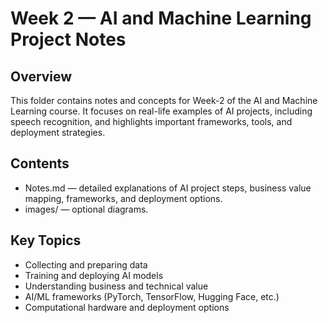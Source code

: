 # Week 2 — AI and Machine Learning Project Notes

## Overview
This folder contains notes and concepts for Week-2 of the AI and Machine Learning course. It focuses on real-life examples of AI projects, including speech recognition, and highlights important frameworks, tools, and deployment strategies.

## Contents
- Notes.md — detailed explanations of AI project steps, business value mapping, frameworks, and deployment options.
- images/ — optional diagrams.

## Key Topics
- Collecting and preparing data
- Training and deploying AI models
- Understanding business and technical value
- AI/ML frameworks (PyTorch, TensorFlow, Hugging Face, etc.)
- Computational hardware and deployment options

